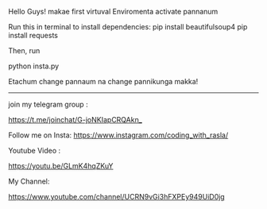 Hello Guys! makae first virtuval Enviromenta activate pannanum

Run this in terminal to install dependencies:
    pip install beautifulsoup4
    pip install requests

Then, run 

python insta.py

Etachum change pannaum na change pannikunga makka! 


__________________________________________________________________________________

join my telegram group :

https://t.me/joinchat/G-joNKIapCRQAkn_​​

Follow me on Insta:
https://www.instagram.com/coding_with_rasla/

Youtube Video :

https://youtu.be/GLmK4hqZKuY

My Channel:

https://www.youtube.com/channel/UCRN9vGi3hFXPEy949UiD0jg
